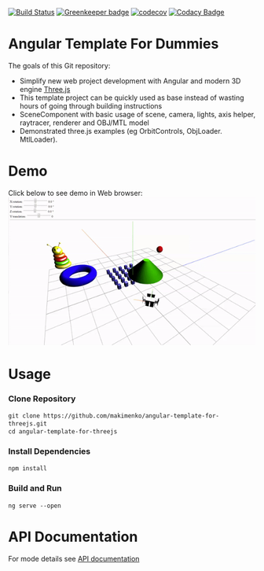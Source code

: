 [![Build Status](https://api.travis-ci.com/makimenko/angular-template-for-threejs.svg?branch=master)](https://travis-ci.com/makimenko/angular-template-for-threejs)
[![Greenkeeper badge](https://badges.greenkeeper.io/makimenko/angular-template-for-threejs.svg)](https://greenkeeper.io/)
[![codecov](https://codecov.io/gh/makimenko/angular-template-for-threejs/branch/master/graph/badge.svg)](https://codecov.io/gh/makimenko/angular-template-for-threejs)
[![Codacy Badge](https://api.codacy.com/project/badge/Grade/94e8d8689ae546d7a3e077ff3b5c5192)](https://app.codacy.com/app/mihails.akimenko/angular-template-for-threejs?utm_source=github.com&utm_medium=referral&utm_content=makimenko/angular-template-for-threejs&utm_campaign=Badge_Grade_Dashboard)

# Angular Template For Dummies

The goals of this Git repository:
- Simplify new web project development with Angular and modern 3D engine [Three.js](https://threejs.org)
- This template project can be quickly used as base instead of wasting hours of going through building instructions
- SceneComponent with basic usage of scene, camera, lights, axis helper, raytracer, renderer and OBJ/MTL model
- Demonstrated three.js examples (eg OrbitControls, ObjLoader. MtlLoader).

# Demo
Click below to see demo in Web browser:<br>
<a href="https://makimenko.github.io/angular-template-for-threejs/demo"><img src="https://raw.githubusercontent.com/makimenko/files/master/angular-template-for-threejs/images/demo.gif"></a>

# Usage

### Clone Repository
```
git clone https://github.com/makimenko/angular-template-for-threejs.git
cd angular-template-for-threejs
```

### Install Dependencies
```
npm install
```

### Build and Run
```
ng serve --open
```

# API Documentation
For mode details see [API documentation](https://makimenko.github.io/angular-template-for-threejs)
